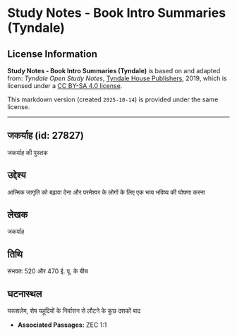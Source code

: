 # Study Notes - Book Intro Summaries (Tyndale)

## License Information

**Study Notes - Book Intro Summaries (Tyndale)** is based on and adapted from: _Tyndale Open Study Notes_, [Tyndale House Publishers](https://tyndaleopenresources.com/), 2019, which is licensed under a [CC BY-SA 4.0 license](https://creativecommons.org/licenses/by-sa/4.0/legalcode.en).

This markdown version (created `2025-10-14`) is provided under the same license.



--------------------------------

## जकर्याह (id: 27827)

जकर्याह की पुस्तक

उद्देश्य
--------

आत्मिक जागृति को बढ़ावा देना और परमेश्वर के लोगों के लिए एक भव्य भविष्य की घोषणा करना

लेखक
----

जकर्याह

तिथि
----

संभवतः 520 और 470 ई. पू. के बीच

घटनास्थल
--------

यरूशलेम, शेष यहूदियों के निर्वासन से लौटने के कुछ दशकों बाद

* **Associated Passages:** ZEC 1:1

